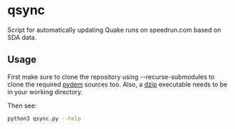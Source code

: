 # qsync

Script for automatically updating Quake runs on speedrun.com based on SDA data.

## Usage

First make sure to clone the repository using --recurse-submodules to clone the required [pydem](https://github.com/kugelrund/pydem) sources too.
Also, a [dzip](https://github.com/kugelrund/dzip) executable needs to be in your working directory.

Then see:

```bash
python3 qsync.py --help
```
